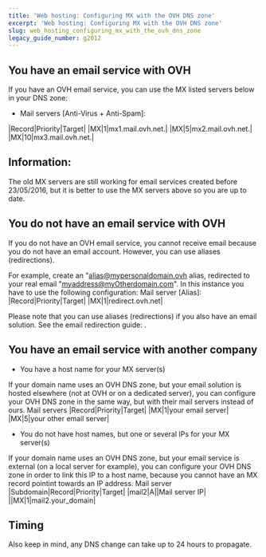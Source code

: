 ```yaml
---
title: 'Web hosting: Configuring MX with the OVH DNS zone'
excerpt: 'Web hosting: Configuring MX with the OVH DNS zone'
slug: web_hosting_configuring_mx_with_the_ovh_dns_zone
legacy_guide_number: g2012
---
```



## You have an email service with OVH
If you have an OVH email service, you can use the MX listed servers below in your DNS zone:

- Mail servers [Anti-Virus + Anti-Spam]:


|Record|Priority|Target|
|MX|1|mx1.mail.ovh.net.|
|MX|5|mx2.mail.ovh.net.|
|MX|10|mx3.mail.ovh.net.|



## Information:
The old MX servers are still working for email services created before 23/05/2016, but it is better to use the MX servers above so you are up to date.


## You do not have an email service with OVH
If you do not have an OVH email service, you cannot receive email because you do not have an email account. However, you can use aliases (redirections).

For example, create an "alias@mypersonaldomain.ovh alias, redirected to your real email "myaddress@myOtherdomain.com".
In this instance you have to use the following configuration:
Mail server [Alias]:
|Record|Priority|Target|
|MX|1|redirect.ovh.net|


Please note that you can use aliases (redirections) if you also have an email solution. See the email redirection guide: []({legacy}2001).


## You have an email service with another company

- You have a host name for your MX server(s)


If your domain name uses an OVH DNS zone, but your email solution is hosted elsewhere (not at OVH or on a dedicated server), you can configure your OVH DNS zone in the same way, but with their mail servers instead of ours.
Mail servers
|Record|Priority|Target|
|MX|1|your email server|
|MX|5|your other email server|



- You do not have host names, but one or several IPs for your MX server(s)


If your domain name uses an OVH DNS zone, but your email service is external (on a local server for example), you can configure your OVH DNS zone in order to link this IP to a host name, because you cannot have an MX record pointint towards an IP address.
Mail server
|Subdomain|Record|Priority|Target|
|mail2|A||Mail server IP|
||MX|1|mail2.your_domain|




## Timing
Also keep in mind, any DNS change can take up to 24 hours to propagate.


